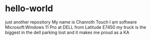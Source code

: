 # hello-world
just another repository
My name is Chanroth Touch I am software Microsoft:Windows 11 Pro at DELL from Latitude E7450
my truck is the biggest in the dell parking lost and it makes me proud as a KA
